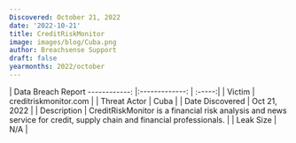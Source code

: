 ```yaml
---
Discovered: October 21, 2022
date: '2022-10-21'
title: CreditRiskMonitor
image: images/blog/Cuba.png
author: Breachsense Support
draft: false
yearmonths: 2022/october
---
```



| Data Breach Report
------------:     |:-------------:    | :-----:|
| Victim      | creditriskmonitor.com      | 
| Threat Actor      | Cuba      | 
| Date Discovered      | Oct 21, 2022      | 
| Description      | CreditRiskMonitor is a financial risk analysis and news service for credit, supply chain and financial professionals.       | 
| Leak Size      | N/A      | 

